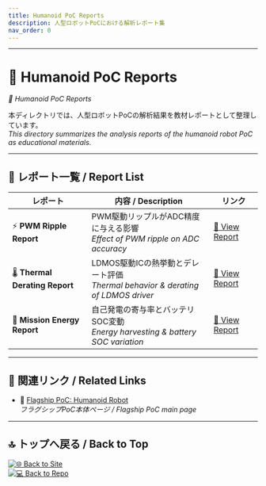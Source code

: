 ```yaml
---
title: Humanoid PoC Reports
description: 人型ロボットPoCにおける解析レポート集  
nav_order: 0
---
```


---

# 📝 Humanoid PoC Reports
*📝 Humanoid PoC Reports*

本ディレクトリでは、人型ロボットPoCの解析結果を教材レポートとして整理しています。  
*This directory summarizes the analysis reports of the humanoid robot PoC as educational materials.*

---

## 📑 レポート一覧 / Report List

| レポート | 内容 / Description | リンク |
|----------|-------------------|--------|
| ⚡ **PWM Ripple Report** | PWM駆動リップルがADC精度に与える影響<br>*Effect of PWM ripple on ADC accuracy* | [📄 View Report](pwm_to_adc_ripple.md) |
| 🌡️ **Thermal Derating Report** | LDMOS駆動ICの熱挙動とデレート評価<br>*Thermal behavior & derating of LDMOS driver* | [📄 View Report](thermal_derating.md) |
| 🔋 **Mission Energy Report** | 自己発電の寄与率とバッテリSOC変動<br>*Energy harvesting & battery SOC variation* | [📄 View Report](mission_energy.md) |

---

## 📌 関連リンク / Related Links
- 🚩 [Flagship PoC: Humanoid Robot](../index.md)  
  *フラグシップPoC本体ページ / Flagship PoC main page*  

---

## 🔝 トップへ戻る / Back to Top
[![🌐 Back to Site](https://img.shields.io/badge/Back_to-Site-brightgreen?logo=github)](../../)  
[![💻 Back to Repo](https://img.shields.io/badge/Back_to-Repo-blue?logo=github)](https://github.com/Samizo-AITL/AITL-H)
